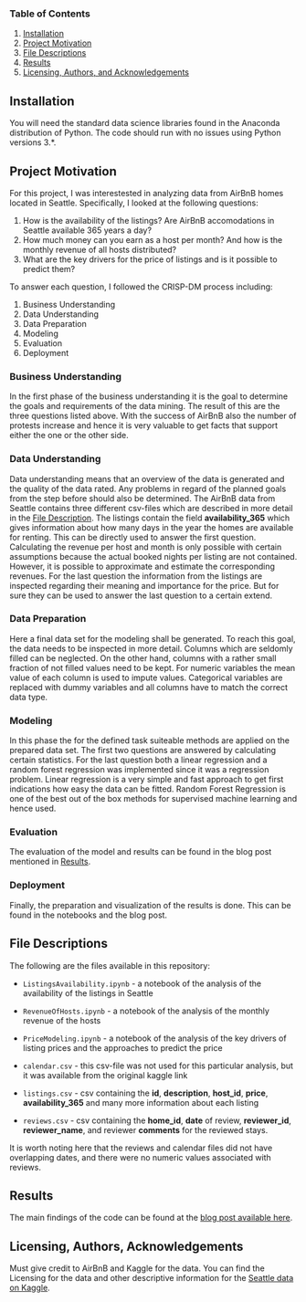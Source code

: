 
### Table of Contents

1. [Installation](#installation)
2. [Project Motivation](#motivation)
3. [File Descriptions](#files)
4. [Results](#results)
5. [Licensing, Authors, and Acknowledgements](#licensing)

## Installation <a name="installation"></a>

You will need the standard data science libraries found in the Anaconda distribution of Python.  The code should run with no issues using Python versions 3.*.  


## Project Motivation<a name="motivation"></a>

For this project, I was interestested in analyzing data from AirBnB homes located in Seattle.  Specifically, I looked at the following questions:

1. How is the availability of the listings? Are AirBnB accomodations in Seattle available 365 years a day?
2. How much money can you earn as a host per month? And how is the monthly revenue of all hosts distributed?
3. What are the key drivers for the price of listings and is it possible to predict them?

To answer each question, I followed the CRISP-DM process including:

1) Business Understanding
2) Data Understanding
3) Data Preparation
4) Modeling
5) Evaluation
6) Deployment

### Business Understanding

In the first phase of the business understanding it is the goal to determine the goals and requirements of the data mining. The result of this are the three questions listed above. With the success of AirBnB also the number of protests increase and hence it is very valuable to get facts that support either the one or the other side.


### Data Understanding

Data understanding means that an overview of the data is generated and the quality of the data rated. Any problems in regard of the planned goals from the step before should also be determined. The AirBnB data from Seattle contains three different csv-files which are described in more detail in the [File Description](#files). The listings contain the field **availability_365** which gives information about how many days in the year the homes are available for renting. This can be directly used to answer the first question. Calculating the revenue per host and month is only possible with certain assumptions because the actual booked nights per listing are not contained. However, it is possible to approximate and estimate the corresponding revenues. For the last question the information from the listings are inspected regarding their meaning and importance for the price. But for sure they can be used to answer the last question to a certain extend.

### Data Preparation

Here a final data set for the modeling shall be generated. To reach this goal, the data needs to be inspected in more detail. Columns which are seldomly filled can be neglected. On the other hand, columns with a rather small fraction of not filled values need to be kept. For numeric variables the mean value of each column is used to impute values. Categorical variables are replaced with dummy variables and all columns have to match the correct data type.


### Modeling

In this phase the for the defined task suiteable methods are applied on the prepared data set. The first two questions are answered by calculating certain statistics. For the last question both a linear regression and a random forest regression was implemented since it was a regression problem. Linear regression is a very simple and fast approach to get first indications how easy the data can be fitted. Random Forest Regression is one of the best out of the box methods for supervised machine learning and hence used.


### Evaluation

The evaluation of the model and results can be found in the blog post mentioned in [Results](#results).


### Deployment

Finally, the preparation and visualization of the results is done. This can be found in the notebooks and the blog post.


## File Descriptions <a name="files"></a>

The following are the files available in this repository:

* `ListingsAvailability.ipynb` - a notebook of the analysis of the availability of the listings in Seattle

* `RevenueOfHosts.ipynb` - a notebook of the analysis of the monthly revenue of the hosts

* `PriceModeling.ipynb` - a notebook of the analysis of the key drivers of listing prices and the approaches to predict the price

* `calendar.csv` - this csv-file was not used for this particular analysis, but it was available from the original kaggle link

* `listings.csv` - csv containing the **id**, **description**, **host_id**, **price**, **availability_365** and many more information about each listing

* `reviews.csv` - csv containing the **home_id**, **date** of review, **reviewer_id**, **reviewer_name**, and reviewer **comments** for the reviewed stays.

It is worth noting here that the reviews and calendar files did not have overlapping dates, and there were no numeric values associated with reviews.

## Results<a name="results"></a>

The main findings of the code can be found at the [blog post available here](https://medium.com/@franzke.christoph/airbnb-in-seattle-how-much-remains-from-the-original-idea-d7caf8329e7).

## Licensing, Authors, Acknowledgements<a name="licensing"></a>

Must give credit to AirBnB and Kaggle for the data.  You can find the Licensing for the data and other descriptive information for the [Seattle data on Kaggle](https://www.kaggle.com/airbnb/seattle).  
